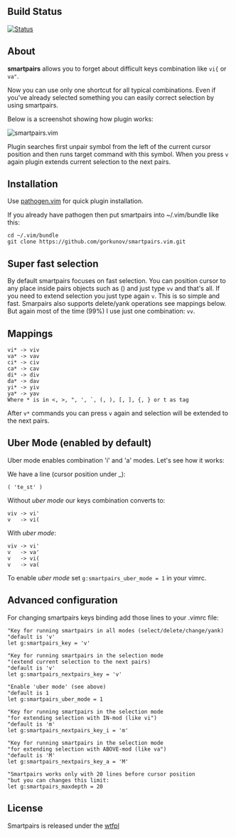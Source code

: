 Build Status
-----
[![Status](https://travis-ci.org/gorkunov/smartpairs.vim.svg?branch=master)](https://travis-ci.org/gorkunov/smartpairs.vim)

About
-----
**smartpairs** allows you to forget about difficult keys combination like ```vi{``` or ```va"```.

Now you can use only one shortcut for all typical combinations. Even if you've already 
selected something you can easily correct selection by using smartpairs. 

Below is a screenshot showing how plugin works:

![smartpairs.vim](https://github.com/gorkunov/smartpairs.vim/raw/master/_assets/smartpairs.vim.gif)

Plugin searches first unpair symbol from the left of the current cursor
position and then runs target command with this symbol. When you press 
```v``` again plugin extends current selection to the next pairs.

Installation
------------
Use [pathogen.vim](https://github.com/tpope/vim-pathogen) for quick plugin installation. 

If you already have pathogen then put smartpairs into ~/.vim/bundle like this:

    cd ~/.vim/bundle
    git clone https://github.com/gorkunov/smartpairs.vim.git

Super fast selection
--------------------
By default smartpairs focuses on fast selection. You can position cursor to any place inside pairs objects 
such as () and just type `vv` and that's all. If you need to extend selection you just type again `v`. 
This is so simple and fast. Smarpairs also supports delete/yank operations see mappings below.
But again most of the time (99%) I use just one combination: `vv`.

Mappings
--------

    vi* -> viv
    va* -> vav
    ci* -> civ
    ca* -> cav
    di* -> div
    da* -> dav
    yi* -> yiv
    ya* -> yav
    Where * is in <, >, ", ', `, (, ), [, ], {, } or t as tag
    
After ```v*``` commands you can press ```v``` again and selection will be extended to 
the next pairs.

Uber Mode (enabled by default)
------------------------------
Uber mode enables combination 'i' and 'a' modes. Let's see how it works:

We have a line (cursor position under _):

    ( 'te_st' )

Without *uber mode* our keys combination converts to:
    
    viv -> vi'
    v   -> vi(

With *uber mode*:
    
    viv -> vi'
    v   -> va'
    v   -> vi(
    v   -> va(

To enable *uber mode* set ```g:smartpairs_uber_mode = 1``` in your vimrc.

Advanced configuration
----------------------
For changing smartpairs keys binding add those lines to your .vimrc file:

```viml
"Key for running smartpairs in all modes (select/delete/change/yank)
"default is 'v'
let g:smartpairs_key = 'v'

"Key for running smartpairs in the selection mode 
"(extend current selection to the next pairs)
"default is 'v'
let g:smartpairs_nextpairs_key = 'v'

"Enable 'uber mode' (see above)
"default is 1
let g:smartpairs_uber_mode = 1

"Key for running smartpairs in the selection mode
"for extending selection with IN-mod (like vi")
"default is 'm'
let g:smartpairs_nextpairs_key_i = 'm'

"Key for running smartpairs in the selection mode 
"for extending selection with ABOVE-mod (like va")
"default is 'M'
let g:smartpairs_nextpairs_key_a = 'M'

"Smartpairs works only with 20 lines before cursor position
"but you can changes this limit:
let g:smartpairs_maxdepth = 20
```


License
-------
Smartpairs is released under the [wtfpl](http://sam.zoy.org/wtfpl/COPYING)
